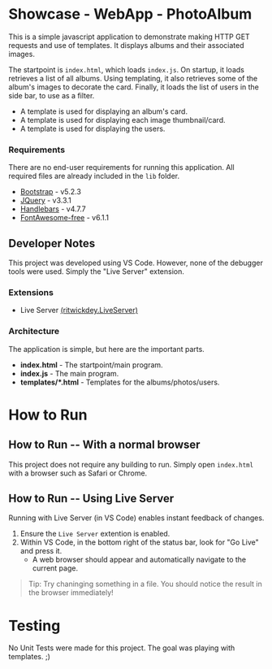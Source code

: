 # Showcase - WebApp - PhotoAlbum

This is a simple javascript application to demonstrate making HTTP GET requests and use of templates. It displays albums and their associated images.

The startpoint is `index.html`, which loads `index.js`. On startup, it loads retrieves a list of all albums. Using templating, it also retrieves some of the album's images to decorate the card. Finally, it loads the list of users in the side bar, to use as a filter.


- A template is used for displaying an album's card.
- A template is used for displaying each image thumbnail/card.
- A template is used for displaying the users.

### Requirements
There are no end-user requirements for running this application. All required files are already included in the `lib` folder.

- [Bootstrap](https://getbootstrap.com/docs/5.0/getting-started/download/) - v5.2.3
- [JQuery](https://jquery.com/download/) - v3.3.1
- [Handlebars](https://handlebarsjs.com/installation/#downloading-handlebars) - v4.7.7
- [FontAwesome-free](https://fontawesome.com/v6/download) - v6.1.1


## Developer Notes
This project was developed using VS Code. However, none of the debugger tools were used. Simply the "Live Server" extension.

### Extensions
- Live Server [(ritwickdey.LiveServer)](https://marketplace.visualstudio.com/items?itemName=ritwickdey.LiveServer)

### Architecture
The application is simple, but here are the important parts.
- **index.html** - The startpoint/main program. 
- **index.js** - The main program.
- **templates/*.html** - Templates for the albums/photos/users.


# How to Run

## How to Run -- With a normal browser
This project does not require any building to run.
Simply open `index.html` with a browser such as Safari or Chrome.

## How to Run -- Using Live Server
Running with Live Server (in VS Code) enables instant feedback of changes.
1. Ensure the `Live Server` extention is enabled.
1. Within VS Code, in the bottom right of the status bar, look for "Go Live" and press it.
    - A web browser should appear and automatically navigate to the current page.
> Tip: Try chaninging something in a file. You should notice the result in the browser immediately!


# Testing
No Unit Tests were made for this project. The goal was playing with templates. ;)
